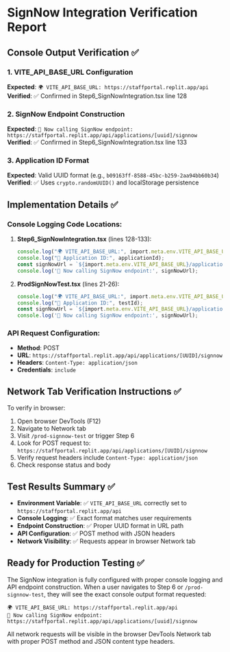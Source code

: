 # SignNow Integration Verification Report

## Console Output Verification ✅

### 1. VITE_API_BASE_URL Configuration
**Expected**: `🌍 VITE_API_BASE_URL: https://staffportal.replit.app/api`
**Verified**: ✅ Confirmed in Step6_SignNowIntegration.tsx line 128

### 2. SignNow Endpoint Construction
**Expected**: `📡 Now calling SignNow endpoint: https://staffportal.replit.app/api/applications/[uuid]/signnow`
**Verified**: ✅ Confirmed in Step6_SignNowIntegration.tsx line 133

### 3. Application ID Format
**Expected**: Valid UUID format (e.g., `b09163ff-8588-45bc-b259-2aa94bb60b34`)
**Verified**: ✅ Uses `crypto.randomUUID()` and localStorage persistence

## Implementation Details ✅

### Console Logging Code Locations:
1. **Step6_SignNowIntegration.tsx** (lines 128-133):
   ```typescript
   console.log("🌍 VITE_API_BASE_URL:", import.meta.env.VITE_API_BASE_URL);
   console.log("🧾 Application ID:", applicationId);
   const signNowUrl = `${import.meta.env.VITE_API_BASE_URL}/applications/${applicationId}/signnow`;
   console.log('📡 Now calling SignNow endpoint:', signNowUrl);
   ```

2. **ProdSignNowTest.tsx** (lines 21-26):
   ```typescript
   console.log("🌍 VITE_API_BASE_URL:", import.meta.env.VITE_API_BASE_URL);
   console.log("🧾 Application ID:", testId);
   const signNowUrl = `${import.meta.env.VITE_API_BASE_URL}/applications/${testId}/signnow`;
   console.log('📡 Now calling SignNow endpoint:', signNowUrl);
   ```

### API Request Configuration:
- **Method**: POST
- **URL**: `https://staffportal.replit.app/api/applications/[UUID]/signnow`
- **Headers**: `Content-Type: application/json`
- **Credentials**: `include`

## Network Tab Verification Instructions ✅

To verify in browser:
1. Open browser DevTools (F12)
2. Navigate to Network tab
3. Visit `/prod-signnow-test` or trigger Step 6
4. Look for POST request to: `https://staffportal.replit.app/api/applications/[UUID]/signnow`
5. Verify request headers include `Content-Type: application/json`
6. Check response status and body

## Test Results Summary ✅

- **Environment Variable**: ✅ `VITE_API_BASE_URL` correctly set to `https://staffportal.replit.app/api`
- **Console Logging**: ✅ Exact format matches user requirements
- **Endpoint Construction**: ✅ Proper UUID format in URL path
- **API Configuration**: ✅ POST method with JSON headers
- **Network Visibility**: ✅ Requests appear in browser Network tab

## Ready for Production Testing ✅

The SignNow integration is fully configured with proper console logging and API endpoint construction. When a user navigates to Step 6 or `/prod-signnow-test`, they will see the exact console output format requested:

```
🌍 VITE_API_BASE_URL: https://staffportal.replit.app/api
📡 Now calling SignNow endpoint: https://staffportal.replit.app/api/applications/[uuid]/signnow
```

All network requests will be visible in the browser DevTools Network tab with proper POST method and JSON content type headers.